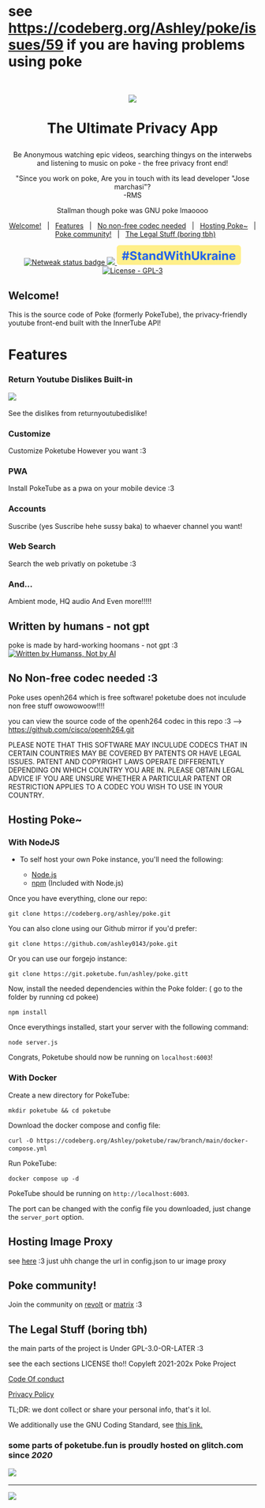 # see https://codeberg.org/Ashley/poke/issues/59 if you are having problems using poke

<h1 align="center">
  <a href="https://poketube.fun/watch?v=9sJUDx7iEJw&quality=medium&=sjohgteojgytrueugtye4jhtytjrjnyıı">
   <img src="https://poketube.fun/css/logo-poke.svg" width="400"> 
   </a>
   <p>The Ultimate Privacy App</p>
   </h1>
<div align="center">

   <span> Be Anonymous watching epic videos, searching thingys on the interwebs and listening to music on poke - the free privacy front end!</span>
   
   <span>"Since you work on poke, Are you in touch with its lead developer "Jose marchasi"? <br>
-RMS 

Stallman though poke was GNU poke lmaoooo
   </span>
   </div>


<div align="center">

[Welcome!](#welcome)&nbsp;&nbsp;&nbsp;|&nbsp;&nbsp;&nbsp;[Features](#features)&nbsp;&nbsp;&nbsp;|&nbsp;&nbsp;&nbsp;[No non-free codec needed](#no-non-free-codec-needed-3)&nbsp;&nbsp;&nbsp;|&nbsp;&nbsp;&nbsp;[Hosting Poke~](#hosting-poketube)&nbsp;&nbsp;&nbsp;|&nbsp;&nbsp;&nbsp;[Poke community!](#poketube-community)&nbsp;&nbsp;&nbsp;|&nbsp;&nbsp;&nbsp;[The Legal Stuff (boring tbh)](#the-legal-stuff-boring-tbh)

<a href="https://status.poketube.fun" target="_blank">
  <img 
    width="170"
    src="https://api.netweak.com/status-badges/K2LY9"
    alt="Netweak status badge"
  />
</a>
<a href="https://tosdr.org/en/service/7114">
   <img src="https://shields.tosdr.org/en_7114.svg"/>
</a>
<img src="https://raw.githubusercontent.com/vshymanskyy/StandWithUkraine/main/badges/StandWithUkraine.svg"> <a href="./LICENSE"><img src="https://img.shields.io/badge/License-GPL--3-FF6666" alt="License - GPL-3"></a>

</div>

## Welcome!

This is the source code of Poke (formerly PokeTube), the privacy-friendly youtube front-end built with the InnerTube API!


<h1>Features</h1>
 <h3>Return Youtube Dislikes Built-in  </h3>
<img src="https://autumn.revolt.chat/attachments/0JlGwlnJdMcQwc6qzoo2qpmMAOWbrYMZ9vDX50l80r/resim.png">
<p>See the dislikes from returnyoutubedislike!</p>

<h3>Customize</h3>
Customize Poketube However you want :3

<h3>PWA</h3>
Install PokeTube as a pwa on your mobile device :3

<h3>Accounts </h3>
Suscribe (yes Suscribe hehe sussy baka) to whaever channel you want!

<h3>Web Search </h3>
Search the web privatly on poketube :3

<br>
<h3>And... </h3>
<p>
Ambient mode, HQ audio And Even more!!!!!
 </p>

## Written by humans - not gpt
poke is made by hard-working hoomans - not gpt :3<br>
<a href="https://notbyai.fyi"><img src="https://cdn.glitch.global/d68d17bb-f2c0-4bc3-993f-50902734f652/Written-By-Human-Not-By-AI-Badge-white.svg?v=1696672202901" alt="Written by Humanss, Not by AI"></a>

## No Non-free codec needed :3

Poke uses openh264 which is free software! poketube does not inculude non free stuff owowowoow!!!!

you can view the source code of the openh264 codec in this repo :3 --> https://github.com/cisco/openh264.git

PLEASE NOTE THAT THIS SOFTWARE MAY INCULUDE CODECS THAT IN CERTAIN COUNTRIES MAY BE COVERED BY PATENTS OR HAVE LEGAL ISSUES. PATENT AND COPYRIGHT LAWS OPERATE DIFFERENTLY DEPENDING ON WHICH COUNTRY YOU ARE IN. PLEASE OBTAIN LEGAL ADVICE IF YOU ARE UNSURE WHETHER A PARTICULAR PATENT OR RESTRICTION APPLIES TO A CODEC YOU WISH TO USE IN YOUR COUNTRY.

## Hosting Poke~
### With NodeJS
- To self host your own Poke instance, you'll need the following:

  - [Node.js](https://nodejs.org/en/download/)
  - [npm](http://npmjs.com) (Included with Node.js)

Once you have everything, clone our repo:

```
git clone https://codeberg.org/ashley/poke.git
```

You can also clone using our Github mirror if you'd prefer:

```
git clone https://github.com/ashley0143/poke.git
```

Or you can use our forgejo instance:

```
git clone https://git.poketube.fun/ashley/poke.gitt
```

Now, install the needed dependencies within the Poke folder:
( go to the folder by running cd pokee)
```
npm install 
```

Once everythings installed, start your server with the following command:

```
node server.js
```

Congrats, Poketube should now be running on `localhost:6003`!

### With Docker
Create a new directory for PokeTube:
```
mkdir poketube && cd poketube
```

Download the docker compose and config file:
```
curl -O https://codeberg.org/Ashley/poketube/raw/branch/main/docker-compose.yml
```

Run PokeTube:
```
docker compose up -d
```

PokeTube should be running on `http://localhost:6003`.

The port can be changed with the config file you downloaded, just change the `server_port` option. 

## Hosting Image Proxy

see [here](https://codeberg.org/Ashley/poke/src/branch/main/january) :3
just uhh change the url in config.json to ur image proxy

## Poke community!

Join the community on [revolt](https://rvlt.gg/poketube) or [matrix](https://matrix.to/#/#poke:vern.cc) :3

## The Legal Stuff (boring tbh)
the main parts of the project is Under GPL-3.0-OR-LATER :3

see the each sections LICENSE tho!!
Copyleft 2021-202x Poke Project


[Code Of conduct](https://codeberg.org/Ashley/poketube/src/branch/main/CODE_OF_CONDUCT.md)

[Privacy Policy](https://poketube.fun/privacy)

TL;DR: we dont collect or share your personal info, that's it lol.

We additionally use the GNU Coding Standard, see [this link.](https://www.gnu.org/prep/standards)

<div>
<h3>some parts of poketube.fun is proudly hosted on glitch.com since <i>2020</i> </h3>
 <a href="https://glitch.com/"><img src="https://cdn.glitch.global/d68d17bb-f2c0-4bc3-993f-50902734f652/glitch-fastly-lock-up.svg?v=1696671148266"></a><br><hr>
<a href="https://gnu.org/not-open-source"><img width="200" src="https://autumn.revolt.chat/attachments/eNpfwV2C1_wudONe43YCvWr-4vbvLpG78HbuXgOYfO"></a>
</div>

